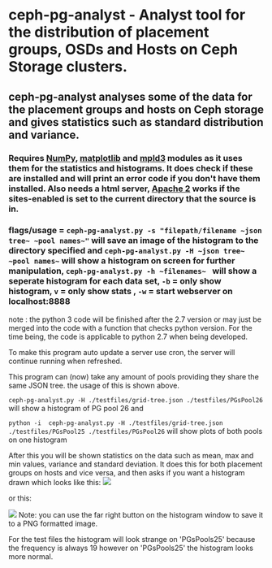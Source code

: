 # ceph-pg-analyst - Analyst tool for the distribution of placement groups, OSDs and Hosts on Ceph Storage clusters.

## ceph-pg-analyst analyses some of the data for the placement groups and hosts on Ceph storage and gives statistics such as standard distribution and variance. 

### Requires [NumPy](http://www.numpy.org/), [matplotlib](http://matplotlib.org/) and [mpld3](http://mpld3.github.io/)  modules as it uses them for the statistics and histograms. It does check if these are installed and will print an error code if you don't have them installed. Also needs a html server, [Apache 2](https://httpd.apache.org/)  works if the sites-enabled is set to the current directory that the source is in. 

### flags/usage = `ceph-pg-analyst.py -s "filepath/filename ~json tree~ ~pool names~"` will save an image of the histogram to the directory specified and `ceph-pg-analyst.py -H ~json tree~ ~pool names~` will show a histogram on screen for further manipulation, `ceph-pg-analyst.py -h ~filenames~ ` will show a seperate histogram for each data set, `-b` = only show histogram, `v` = only show stats , `-w`  = start webserver on localhost:8888


note : the python 3 code will be finished after the 2.7 version or may just be merged into the code with a function that checks python version. For the time being, the code is applicable to python 2.7 when being developed.

To make this program auto update a server use cron, the server will continue running when refreshed. 

This program can (now) take any amount of pools providing they share the same JSON tree. the usage of this is shown above. 


` ceph-pg-analyst.py -H ./testfiles/grid-tree.json ./testfiles/PGsPool26 `
will show a histogram of PG pool 26 and 

  `python -i  ceph-pg-analyst.py -H ./testfiles/grid-tree.json ./testfiles/PGsPool25 ./testfiles/PGsPool26`
will show plots of both pools on one histogram 

After this you will be shown statistics on the data such as mean, max and min values, variance and standard deviation. It does this for both placement groups on hosts and vice versa, and then asks if you want a histogram drawn which looks like this: ![](http://i.imgur.com/jlTAxBo.png)

or this:

![](http://i.imgur.com/WP9syXC.png)
Note: you can use the far right button on the histogram window to save it to a PNG formatted image. 

For the test files the histogram will look strange on 'PGsPools25' because the frequency is always 19 however on 'PGsPools25' the histogram looks more normal. 

